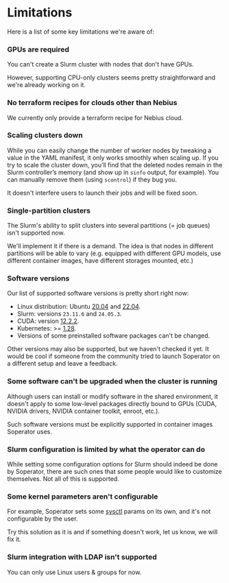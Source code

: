 # Limitations
Here is a list of some key limitations we're aware of:


### GPUs are required
You can't create a Slurm cluster with nodes that don't have GPUs.

However, supporting CPU-only clusters seems pretty straightforward and we're already working on it.


### No terraform recipes for clouds other than Nebius
We currently only provide a terraform recipe for Nebius cloud.


### Scaling clusters down
While you can easily change the number of worker nodes by tweaking a value in the YAML manifest, it only works smoothly
when scaling up. If you try to scale the cluster down, you’ll find that the deleted nodes remain in the Slurm
controller’s memory (and show up in `sinfo` output, for example). You can manually remove them (using `scontrol`) if
they bug you.

It doesn't interfere users to launch their jobs and will be fixed soon.


### Single-partition clusters
The Slurm's ability to split clusters into several partitions (= job queues) isn't supported now.

We'll implement it if there is a demand. The idea is that nodes in different partitions will be able to vary (e.g.
equipped with different GPU models, use different container images, have different storages mounted, etc.)


### Software versions
Our list of supported software versions is pretty short right now:
- Linux distribution: Ubuntu [20.04](https://releases.ubuntu.com/focal/) and
[22.04](https://releases.ubuntu.com/jammy/).
- Slurm: versions `23.11.6` and `24.05.3`.
- CUDA: version [12.2.2](https://developer.nvidia.com/cuda-12-2-2-download-archive).
- Kubernetes: >= [1.28](https://kubernetes.io/blog/2023/08/15/kubernetes-v1-28-release/).
- Versions of some preinstalled software packages can't be changed.

Other versions may also be supported, but we haven't checked it yet. It would be cool if someone from the community
tried to launch Soperator on a different setup and leave a feedback.


### Some software can't be upgraded when the cluster is running
Although users can install or modify software in the shared environment, it doesn't apply to some low-level packages
directly bound to GPUs (CUDA, NVIDIA drivers, NVIDIA container toolkit, enroot, etc.).

Such software versions must be explicitly supported in container images Soperator uses.


### Slurm configuration is limited by what the operator can do
While setting some configuration options for Slurm should indeed be done by Soperator, there are such ones that some
people would like to customize themselves. Not all of this is supported.


### Some kernel parameters aren't configurable
For example, Soperator sets some [sysctl](https://man7.org/linux/man-pages/man8/sysctl.8.html) params on its own, and
it's not configurable by the user.

Try this solution as it is and if something doesn't work, let us know, we will fix it.


### Slurm integration with LDAP isn't supported
You can only use Linux users & groups for now.
